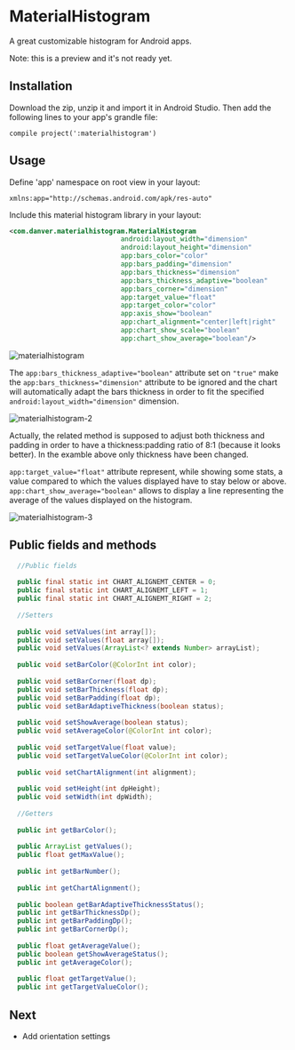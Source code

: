 # MaterialHistogram
A great customizable histogram for Android apps.

Note: this is a preview and it's not ready yet.

## Installation
Download the zip, unzip it and import it in Android Studio. Then add the following lines to your app's grandle file:
```
compile project(':materialhistogram')
```
## Usage

Define 'app' namespace on root view in your layout:
```
xmlns:app="http://schemas.android.com/apk/res-auto"
```
Include this material histogram library in your layout:
```xml
<com.danver.materialhistogram.MaterialHistogram
                            android:layout_width="dimension"
                            android:layout_height="dimension"
                            app:bars_color="color"
                            app:bars_padding="dimension"
                            app:bars_thickness="dimension"
                            app:bars_thickness_adaptive="boolean"
                            app:bars_corner="dimension"
                            app:target_value="float"
                            app:target_color="color"
                            app:axis_show="boolean"
                            app:chart_alignment="center|left|right"
                            app:chart_show_scale="boolean"
                            app:chart_show_average="boolean"/>
```

![materialhistogram](https://cloud.githubusercontent.com/assets/28715404/26629481/e95eef5a-4602-11e7-83c5-a033aff04eeb.png)

The ```app:bars_thickness_adaptive="boolean"``` attribute set on ```"true"``` make the ```app:bars_thickness="dimension"``` attribute to be ignored and the chart will automatically adapt the bars thickness in order to fit the specified ```android:layout_width="dimension"``` dimension.

![materialhistogram-2](https://cloud.githubusercontent.com/assets/28715404/26695775/6252f37a-470c-11e7-959a-bc64699c6222.png)

Actually, the related method is supposed to adjust both thickness and padding in order to have a thickness:padding ratio of 8:1 (because it looks better). In the examble above only thickness have been changed.

```app:target_value="float"``` attribute represent, while showing some stats, a value compared to which the values displayed have to stay below or above. ```app:chart_show_average="boolean"``` allows to display a line representing the average of the values displayed on the histogram.

![materialhistogram-3](https://cloud.githubusercontent.com/assets/28715404/26755465/1e4d7a50-488e-11e7-91d0-a0205d107042.png)

## Public fields and methods

```java
  //Public fields
  
  public final static int CHART_ALIGNEMT_CENTER = 0;
  public final static int CHART_ALIGNEMT_LEFT = 1;
  public final static int CHART_ALIGNEMT_RIGHT = 2;
  
  //Setters
  
  public void setValues(int array[]);
  public void setValues(float array[]);
  public void setValues(ArrayList<? extends Number> arrayList);
  
  public void setBarColor(@ColorInt int color);
  
  public void setBarCorner(float dp);
  public void setBarThickness(float dp);
  public void setBarPadding(float dp);
  public void setBarAdaptiveThickness(boolean status);
  
  public void setShowAverage(boolean status);
  public void setAverageColor(@ColorInt int color);
  
  public void setTargetValue(float value);
  public void setTargetValueColor(@ColorInt int color);
  
  public void setChartAlignment(int alignment);
  
  public void setHeight(int dpHeight);
  public void setWidth(int dpWidth);
  
  //Getters
  
  public int getBarColor();
  
  public ArrayList getValues();
  public float getMaxValue();
  
  public int getBarNumber();
  
  public int getChartAlignment();
  
  public boolean getBarAdaptiveThicknessStatus();
  public int getBarThicknessDp();
  public int getBarPaddingDp();
  public int getBarCornerDp();
  
  public float getAverageValue();
  public boolean getShowAverageStatus();
  public int getAverageColor();
  
  public float getTargetValue();
  public int getTargetValueColor();

```

## Next

- Add orientation settings
